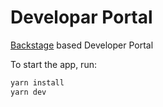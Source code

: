 # Developar Portal

[Backstage](https://backstage.io/) based Developer Portal

To start the app, run:

```sh
yarn install
yarn dev
```
